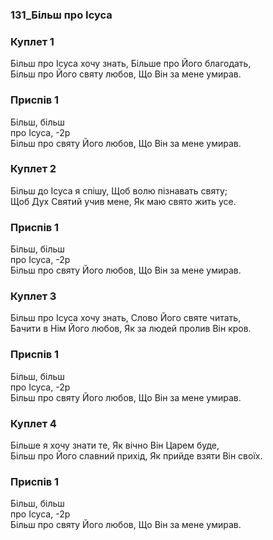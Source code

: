 ### 131_Більш про Ісуса
### Куплет 1
Більш про Ісуса хочу знать, Більше про Його благодать,<br/>Більш про Його святу любов, Що Він за мене умирав.
### Приспів 1
Більш, більш <br/>про Ісуса, -2р<br/>Більш про святу Його любов, Що Він за мене умирав.
### Куплет 2
Більш до Ісуса я спішу, Щоб волю пізнавать святу; <br/>Щоб Дух Святий учив мене, Як маю свято жить усе.
### Приспів 1
Більш, більш <br/>про Ісуса, -2р<br/>Більш про святу Його любов, Що Він за мене умирав.
### Куплет 3
Більш про Ісуса хочу знать, Слово Його святе читать,<br/>Бачити в Нім Його любов, Як за людей пролив Він кров.
### Приспів 1
Більш, більш <br/>про Ісуса, -2р<br/>Більш про святу Його любов, Що Він за мене умирав.
### Куплет 4
Більше я хочу знати те, Як вічно Він Царем буде, <br/>Більш про Його славний прихід, Як прийде взяти Він своїх.
### Приспів 1
Більш, більш <br/>про Ісуса, -2р<br/>Більш про святу Його любов, Що Він за мене умирав.
